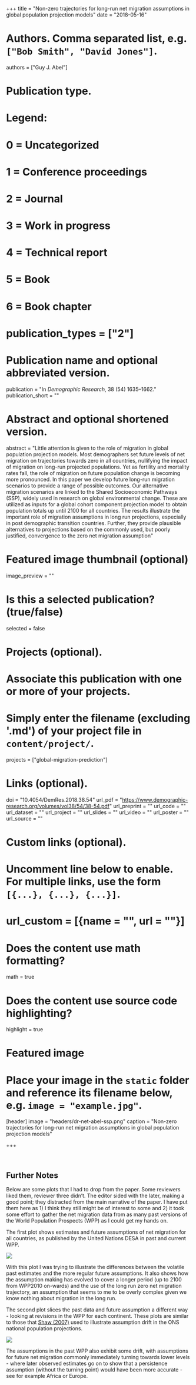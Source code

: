 +++
title = "Non-zero trajectories for long-run net migration assumptions in global population projection models"
date = "2018-05-16"

# Authors. Comma separated list, e.g. `["Bob Smith", "David Jones"]`.
authors = ["Guy J. Abel"]

# Publication type.
# Legend:
# 0 = Uncategorized
# 1 = Conference proceedings
# 2 = Journal
# 3 = Work in progress
# 4 = Technical report
# 5 = Book
# 6 = Book chapter
# publication_types = ["2"]

# Publication name and optional abbreviated version.
publication = "In *Demographic Research*, 38 (54) 1635–1662."
publication_short = ""

# Abstract and optional shortened version.
abstract = "Little attention is given to the role of migration in global population projection models. Most demographers set future levels of net migration on trajectories towards zero in all countries, nullifying the impact of migration on long-run projected populations. Yet as fertility and mortality rates fall, the role of migration on future population change is becoming more pronounced. In this paper we develop future long-run migration scenarios to provide a range of possible outcomes. Our alternative migration scenarios are linked to the Shared Socioeconomic Pathways (SSP), widely used in research on global environmental change. These are utilized as inputs for a global cohort component projection model to obtain population totals up until 2100 for all countries. The results illustrate the important role of migration assumptions in long run projections, especially in post demographic transition countries. Further, they provide plausible alternatives to projections based on the commonly used, but poorly justified, convergence to the zero net migration assumption"

# Featured image thumbnail (optional)
image_preview = ""

# Is this a selected publication? (true/false)
selected = false

# Projects (optional).
#   Associate this publication with one or more of your projects.
#   Simply enter the filename (excluding '.md') of your project file in `content/project/`.
projects = ["global-migration-prediction"]

# Links (optional).
doi = "10.4054/DemRes.2018.38.54"
url_pdf = "https://www.demographic-research.org/volumes/vol38/54/38-54.pdf"
url_preprint = ""
url_code = ""
url_dataset = ""
url_project = ""
url_slides = ""
url_video = ""
url_poster = ""
url_source = ""

# Custom links (optional).
#   Uncomment line below to enable. For multiple links, use the form `[{...}, {...}, {...}]`.
# url_custom = [{name = "", url = ""}]

# Does the content use math formatting?
math = true

# Does the content use source code highlighting?
highlight = true

# Featured image
# Place your image in the `static` folder and reference its filename below, e.g. `image = "example.jpg"`.
[header]
image = "headers/dr-net-abel-ssp.png"
caption = "Non-zero trajectories for long-run net migration assumptions in global population projection models"

+++

<div style="display:inline-block; vertical-align:top">
   <div data-doi="10.4054/DemRes.2018.38.54" data-badge-type='medium-donut' class='altmetric-embed' data-hide-no-mentions="true" data-badge-popover='right' ></div>
  </div>
<div style="display: inline-block">
   <div data-doi="10.4054/DemRes.2018.38.54" class="__dimensions_badge_embed__" data-hide-zero-citations="true"></div>
</div>

## Further Notes

Below are some plots that I had to drop from the paper. Some reviewers liked them, reviewer three didn’t. The editor sided with the later, making a good point; they distracted from the main narrative of the paper. I have put them here as 1) I think they still might be of interest to some and 2) it took some effort to gather the net migration data from as many past versions of the World Population Prospects (WPP) as I could get my hands on.

The first plot shows estimates and future assumptions of net migration for all countries, as published by the United Nations DESA in past and current WPP.
     
![ ](dr-net-abel-wpp1.png)

With this plot I was trying to illustrate the differences between the volatile past estimates and the more regular future assumptions. It also shows how the assumption making has evolved to cover a longer period (up to 2100 from WPP2010 on-wards) and the use of the long run zero net migration trajectory, an assumption that seems to me to be overly complex given we know nothing about migration in the long run.

The second plot slices the past data and future assumption a different way - looking at revisions in the WPP for each continent. These plots are similar to those that [Shaw (2007)](http://webarchive.nationalarchives.gov.uk/20160108034027/http://www.ons.gov.uk/ons/rel/population-trends-rd/population-trends/no--128--summer-2007/fifty-years-of-united-kingdom-national-population-projections--how-accurate-have-they-been-.pdf) used to illustrate assumption drift in the ONS national population projections.

![ ](dr-net-abel-wpp2.gif)

The assumptions in the past WPP also exhibit some drift, with assumptions for future net migration commonly immediately turning towards lower levels - where later observed estimates go on to show that a persistence assumption (without the turning point) would have been more accurate - see for example Africa or Europe.